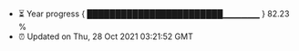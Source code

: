 - ⏳ Year progress { ████████████████████████▁▁▁▁▁▁ } 82.23 %
- ⏰ Updated on Thu, 28 Oct 2021 03:21:52 GMT


